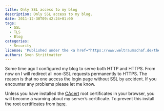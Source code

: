 ```yaml
---
title: Only SSL access to my blog
description: Only SSL access to my blog.
date: 2011-12-30T09:42:24+01:00
tags:
  - SSL
  - TLS
  - Blog
categories:
  - Security
license: 'Published under the <a href="https://www.weltraumschaf.de/the-beer-ware-license.txt">THE BEER-WARE LICENSE</a>.'
authors: Sven Strittmatter
---
```


Some time ago I  configured my blog to serve both HTTP and  HTTPS. From now on I
will redirect all  non-SSL requests permanently to HTTPS. The  reason is that no
one  access  the login  page  without  SSL by  accident.  If  you encounter  any
problems please let me know.

Unless you  have installed  the [CAcert][1] root  certificates in  your browser,
you  will become  a  warning  about my  server’s  certificate.  To prevent  this
install the root certificates from [here][2].

[1]: http://www.cacert.org/
[2]: http://www.cacert.org/index.php?id=3
